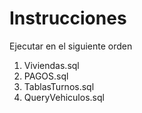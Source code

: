 # Instrucciones
Ejecutar en el siguiente orden
1. Viviendas.sql
2. PAGOS.sql
3. TablasTurnos.sql
4. QueryVehiculos.sql
